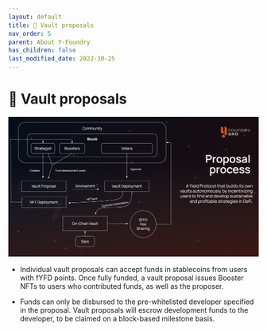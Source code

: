 ```yaml
---
layout: default
title: 🏦 Vault proposals
nav_order: 5
parent: About Y-Foundry
has_children: false
last_modified_date: 2022-10-25
---
```


# 🏦 Vault proposals

![Vault Proposal Process](/assets/images/learn/about/proposal-vault.png)

* Individual vault proposals can accept funds in stablecoins from users with fYFD points.
Once fully funded, a vault proposal issues Booster NFTs to users who contributed funds, as well as the proposer.

* Funds can only be disbursed to the pre-whitelisted developer specified in the proposal.
Vault proposals will escrow development funds to the developer, to be claimed on a block-based milestone basis.
